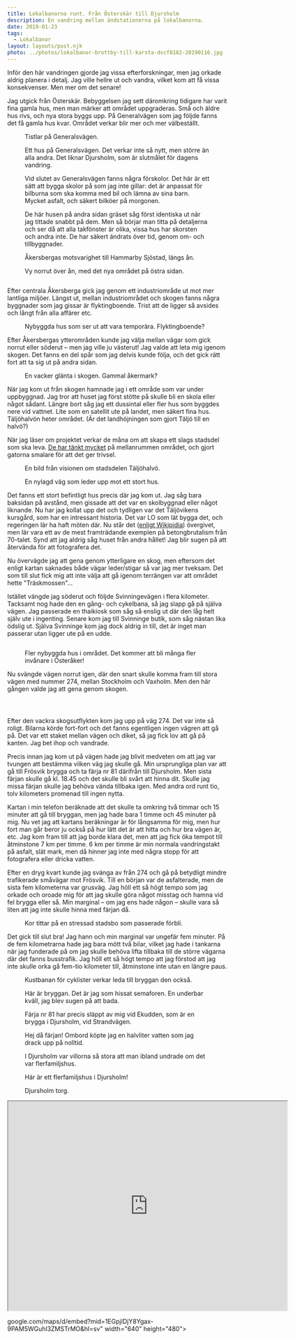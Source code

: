 ```yaml
---
title: Lokalbanorna runt. Från Österskär till Djursholm
description: En vandring mellan ändstationerna på lokalbanorna.
date: 2019-01-23 
tags:
  - Lokalbanor
layout: layouts/post.njk
photo: ../photos/lokalbanor-brottby-till-karsta-dscf8182-20190116.jpg
---
```


<p>Inför den här vandringen gjorde jag vissa efterforskningar, men jag orkade aldrig planera i detalj. Jag ville hellre ut och vandra, vilket kom att få vissa konsekvenser. Men mer om det senare!</p>
<!-- /wp:paragraph -->

<!-- wp:paragraph -->
<p>Jag utgick från Österskär. Bebyggelsen jag sett däromkring tidigare har varit fina gamla hus, men man märker att området uppgraderas. Små och äldre hus rivs, och nya stora byggs upp. På Generalvägen som jag följde fanns det få gamla hus kvar. Området verkar blir mer och mer välbeställt.</p>
<!-- /wp:paragraph -->

<!-- wp:image {"id":791,"align":"full"} -->
<figure class="wp-block-image alignfull"><img src="http://kroons.se/vandra/wp-content/uploads/sites/4/2019/08/20190803-lokalbanorna-runt-osterskar-till-djursholm-torg-dscf2627-1024x683.jpg" alt="" class="wp-image-791"/><figcaption>Tistlar på Generalsvägen.</figcaption></figure>
<!-- /wp:image -->

<!-- wp:paragraph -->
<p></p>
<!-- /wp:paragraph -->

<!-- wp:image {"id":792,"align":"full"} -->
<figure class="wp-block-image alignfull"><img src="http://kroons.se/vandra/wp-content/uploads/sites/4/2019/08/20190803-lokalbanorna-runt-osterskar-till-djursholm-torg-dscf2628-1024x683.jpg" alt="" class="wp-image-792"/><figcaption>Ett hus på Generalsvägen. Det verkar inte så nytt, men större än alla andra. Det liknar Djursholm, som är slutmålet för dagens vandring.</figcaption></figure>
<!-- /wp:image -->

<!-- wp:image {"id":793,"align":"full"} -->
<figure class="wp-block-image alignfull"><img src="http://kroons.se/vandra/wp-content/uploads/sites/4/2019/08/20190803-lokalbanorna-runt-osterskar-till-djursholm-torg-dscf2631-1024x683.jpg" alt="" class="wp-image-793"/><figcaption>Vid slutet av Generalsvägen fanns några förskolor. Det här är ett sätt att bygga skolor på som jag inte gillar: det är anpassat för bilburna som ska komma med bil och lämna av sina barn. Mycket asfalt, och säkert bilköer på morgonen.</figcaption></figure>
<!-- /wp:image -->

<!-- wp:image {"id":794,"align":"full"} -->
<figure class="wp-block-image alignfull"><img src="http://kroons.se/vandra/wp-content/uploads/sites/4/2019/08/20190803-lokalbanorna-runt-osterskar-till-djursholm-torg-dscf2633-1024x683.jpg" alt="" class="wp-image-794"/><figcaption>De här husen på andra sidan gräset såg först identiska ut när jag tittade snabbt på dem. Men så börjar man titta på detaljerna och ser då att alla takfönster är olika, vissa hus har skorsten och andra inte. De har säkert ändrats över tid, genom om- och tillbyggnader.</figcaption></figure>
<!-- /wp:image -->

<!-- wp:image {"id":795,"align":"full"} -->
<figure class="wp-block-image alignfull"><img src="http://kroons.se/vandra/wp-content/uploads/sites/4/2019/08/20190803-lokalbanorna-runt-osterskar-till-djursholm-torg-dscf2638-1024x683.jpg" alt="" class="wp-image-795"/><figcaption>Åkersbergas motsvarighet till Hammarby Sjöstad, längs ån.</figcaption></figure>
<!-- /wp:image -->

<!-- wp:image {"id":796,"align":"full"} -->
<figure class="wp-block-image alignfull"><img src="http://kroons.se/vandra/wp-content/uploads/sites/4/2019/08/20190803-lokalbanorna-runt-osterskar-till-djursholm-torg-dscf2643-1024x683.jpg" alt="" class="wp-image-796"/><figcaption>Vy norrut över ån, med det nya området på östra sidan.</figcaption></figure>
<!-- /wp:image -->

<!-- wp:image {"id":797,"align":"full"} -->
<figure class="wp-block-image alignfull"><img src="http://kroons.se/vandra/wp-content/uploads/sites/4/2019/08/20190803-lokalbanorna-runt-osterskar-till-djursholm-torg-dscf2648-1024x683.jpg" alt="" class="wp-image-797"/></figure>
<!-- /wp:image -->

<!-- wp:paragraph -->
<p>Efter centrala Åkersberga gick jag genom ett industriområde ut mot mer lantliga miljöer. Längst ut, mellan industriområdet och skogen fanns några byggnader som jag gissar är flyktingboende. Trist att de ligger så avsides och långt från alla affärer etc.</p>
<!-- /wp:paragraph -->

<!-- wp:image {"id":798,"align":"full"} -->
<figure class="wp-block-image alignfull"><img src="http://kroons.se/vandra/wp-content/uploads/sites/4/2019/08/20190803-lokalbanorna-runt-osterskar-till-djursholm-torg-dscf2651-1024x683.jpg" alt="" class="wp-image-798"/><figcaption>Nybyggda hus som ser ut att vara temporära. Flyktingboende?</figcaption></figure>
<!-- /wp:image -->

<!-- wp:paragraph -->
<p>Efter Åkersbergas ytterområden kunde jag välja mellan vägar som gick norrut eller söderut – men jag ville ju västerut! Jag valde att leta mig igenom skogen. Det fanns en del spår som jag delvis kunde följa, och det gick rätt fort att ta sig ut på andra sidan.</p>
<!-- /wp:paragraph -->

<!-- wp:image {"id":799,"align":"full"} -->
<figure class="wp-block-image alignfull"><img src="http://kroons.se/vandra/wp-content/uploads/sites/4/2019/08/20190803-lokalbanorna-runt-osterskar-till-djursholm-torg-dscf2660-1024x683.jpg" alt="" class="wp-image-799"/><figcaption>En vacker glänta i skogen. Gammal åkermark?</figcaption></figure>
<!-- /wp:image -->

<!-- wp:paragraph -->
<p>När jag kom ut från skogen hamnade jag i ett område som var under uppbyggnad. Jag tror att huset jag först stötte på skulle bli en skola eller något sådant. Längre bort såg jag ett dussintal eller fler hus som byggdes nere vid vattnet. Lite som en satellit ute på landet, men säkert fina hus. Täljöhalvön heter området. (Är det landhöjningen som gjort Täljö till en halvö?)</p>
<!-- /wp:paragraph -->

<!-- wp:paragraph -->
<p>När jag läser om projektet verkar de måna om att skapa ett slags stadsdel som ska leva. <a href="https://taljohalvon.se/om-taljohalvon/vision/">De har tänkt mycket</a> på mellanrummen området, och gjort gatorna smalare för att det ger trivsel. </p>
<!-- /wp:paragraph -->

<!-- wp:image {"id":816} -->
<figure class="wp-block-image"><img src="http://kroons.se/vandra/wp-content/uploads/sites/4/2019/08/v3-1200x800-75-1200x800-1024x683.png" alt="" class="wp-image-816"/><figcaption>En bild från visionen om stadsdelen Täljöhalvö.</figcaption></figure>
<!-- /wp:image -->

<!-- wp:image {"id":800,"align":"full"} -->
<figure class="wp-block-image alignfull"><img src="http://kroons.se/vandra/wp-content/uploads/sites/4/2019/08/20190803-lokalbanorna-runt-osterskar-till-djursholm-torg-dscf2664-1024x683.jpg" alt="" class="wp-image-800"/><figcaption>En nylagd väg som leder upp mot ett stort hus.</figcaption></figure>
<!-- /wp:image -->

<!-- wp:paragraph -->
<p>Det fanns ett stort befintligt hus precis där jag kom ut. Jag såg bara baksidan på avstånd, men gissade att det var en skolbyggnad eller något liknande. Nu har jag kollat upp det och tydligen var det Täljövikens kursgård, som har en intressant historia. Det var LO som lät bygga det, och regeringen lär ha haft möten där. Nu står det (<a href="https://sv.wikipedia.org/wiki/Täljövikens_kursgård">enligt Wikipidia</a>) övergivet, men lär vara ett av de mest framträdande exemplen på betongbrutalism från 70-talet. Synd att jag aldrig såg huset från andra hållet! Jag blir sugen på att återvända för att fotografera det.</p>
<!-- /wp:paragraph -->

<!-- wp:paragraph -->
<p>Nu övervägde jag att gena genom ytterligare en skog, men eftersom det enligt kartan saknades både vägar leder/stigar så var jag mer tveksam. Det som till slut fick mig att inte välja att gå igenom terrängen var att området hette "Träskmossen"...</p>
<!-- /wp:paragraph -->

<!-- wp:paragraph -->
<p>Istället vängde jag söderut och följde Svinningevägen i flera kilometer. Tacksamt nog hade den en gång- och cykelbana, så jag slapp gå på själva vägen. Jag passerade en thaikiosk som såg så enslig ut där den låg helt själv ute i ingenting. Senare kom jag till Svinninge butik, som såg nästan lika ödslig ut. Själva Svinninge kom jag dock aldrig in till, det är inget man passerar utan ligger ute på en udde.</p>
<!-- /wp:paragraph -->

<!-- wp:image {"id":801,"align":"full"} -->
<figure class="wp-block-image alignfull"><img src="http://kroons.se/vandra/wp-content/uploads/sites/4/2019/08/20190803-lokalbanorna-runt-osterskar-till-djursholm-torg-dscf2671-1024x683.jpg" alt="" class="wp-image-801"/></figure>
<!-- /wp:image -->

<!-- wp:image {"id":802,"align":"full"} -->
<figure class="wp-block-image alignfull"><img src="http://kroons.se/vandra/wp-content/uploads/sites/4/2019/08/20190803-lokalbanorna-runt-osterskar-till-djursholm-torg-dscf2672-1024x683.jpg" alt="" class="wp-image-802"/><figcaption>Fler nybyggda hus i området. Det kommer att bli många fler invånare i Österåker!</figcaption></figure>
<!-- /wp:image -->

<!-- wp:paragraph -->
<p>Nu svängde vägen norrut igen, där den snart skulle komma fram till stora vägen med nummer 274, mellan Stockholm och Vaxholm. Men den här gången valde jag att gena genom skogen.</p>
<!-- /wp:paragraph -->

<!-- wp:image {"id":803,"align":"full"} -->
<figure class="wp-block-image alignfull"><img src="http://kroons.se/vandra/wp-content/uploads/sites/4/2019/08/20190803-lokalbanorna-runt-osterskar-till-djursholm-torg-dscf2681-1024x683.jpg" alt="" class="wp-image-803"/></figure>
<!-- /wp:image -->

<!-- wp:image {"id":804,"align":"full"} -->
<figure class="wp-block-image alignfull"><img src="http://kroons.se/vandra/wp-content/uploads/sites/4/2019/08/20190803-lokalbanorna-runt-osterskar-till-djursholm-torg-dscf2682-1024x683.jpg" alt="" class="wp-image-804"/></figure>
<!-- /wp:image -->

<!-- wp:image {"id":805,"align":"full"} -->
<figure class="wp-block-image alignfull"><img src="http://kroons.se/vandra/wp-content/uploads/sites/4/2019/08/20190803-lokalbanorna-runt-osterskar-till-djursholm-torg-dscf2684-1024x683.jpg" alt="" class="wp-image-805"/></figure>
<!-- /wp:image -->

<!-- wp:paragraph -->
<p>Efter den vackra skogsutflykten kom jag upp på väg 274. Det var inte så roligt. Bilarna körde fort-fort och det fanns egentligen ingen vägren att gå på. Det var ett staket mellan vägen och diket, så jag fick lov att gå på kanten. Jag bet ihop och vandrade.</p>
<!-- /wp:paragraph -->

<!-- wp:paragraph -->
<p>Precis innan jag kom ut på vägen hade jag blivit medveten om att jag var tvungen att bestämma vilken väg jag skulle gå. Min ursprungliga plan var att gå till Frösvik brygga och ta färja nr 81 därifrån till Djursholm. Men sista färjan skulle gå kl. 18.45 och det skulle bli svårt att hinna dit. Skulle jag missa färjan skulle jag behöva vända tillbaka igen. Med andra ord runt tio, tolv kilometers promenad till ingen nytta.</p>
<!-- /wp:paragraph -->

<!-- wp:paragraph -->
<p>Kartan i min telefon beräknade att det skulle ta omkring två timmar och 15 minuter att gå till bryggan, men jag hade bara 1 timme och 45 minuter på mig. Nu vet jag att kartans beräkningar är för långsamma för mig, men hur fort man går beror ju också på hur lätt det är att hitta och hur bra vägen är, etc. Jag kom fram till att jag borde klara det, men att jag fick öka tempot till åtminstone 7 km per timme. 6 km per timme är min normala vandringstakt på asfalt, slät mark, men då hinner jag inte med några stopp för att fotografera eller dricka vatten.</p>
<!-- /wp:paragraph -->

<!-- wp:paragraph -->
<p>Efter en dryg kvart kunde jag svänga av från 274 och gå på betydligt mindre trafikerade småvägar mot Frösvik. Till en början var de asfalterade, men de sista fem kilometerna var grusväg. Jag höll ett så högt tempo som jag orkade och oroade mig för att jag skulle göra något misstag och hamna vid fel brygga eller så. Min marginal – om jag ens hade någon – skulle vara så liten att jag inte skulle hinna med färjan då.</p>
<!-- /wp:paragraph -->

<!-- wp:image {"id":806,"align":"full"} -->
<figure class="wp-block-image alignfull"><img src="http://kroons.se/vandra/wp-content/uploads/sites/4/2019/08/20190803-lokalbanorna-runt-osterskar-till-djursholm-torg-dscf2695-1024x683.jpg" alt="" class="wp-image-806"/><figcaption>Kor tittar på en stressad stadsbo som passerade förbli.</figcaption></figure>
<!-- /wp:image -->

<!-- wp:paragraph -->
<p>Det gick till slut bra! Jag hann och min marginal var ungefär fem minuter. På de fem kilometrarna hade jag bara mött två bilar, vilket jag hade i tankarna när jag funderade på om jag skulle behöva lifta tillbaka till de större vägarna där det fanns busstrafik. Jag höll ett så högt tempo att jag förstod att jag inte skulle orka gå fem-tio kilometer till, åtminstone inte utan en längre paus.</p>
<!-- /wp:paragraph -->

<!-- wp:image {"id":807,"align":"full"} -->
<figure class="wp-block-image alignfull"><img src="http://kroons.se/vandra/wp-content/uploads/sites/4/2019/08/20190803-lokalbanorna-runt-osterskar-till-djursholm-torg-dscf2707-1024x683.jpg" alt="" class="wp-image-807"/><figcaption>Kustbanan för cyklister verkar leda till bryggan den också.</figcaption></figure>
<!-- /wp:image -->

<!-- wp:image {"id":808} -->
<figure class="wp-block-image"><img src="http://kroons.se/vandra/wp-content/uploads/sites/4/2019/08/20190803-lokalbanorna-runt-osterskar-till-djursholm-torg-dscf2711-1024x683.jpg" alt="" class="wp-image-808"/><figcaption>Här är bryggan. Det är jag som hissat semaforen. En underbar kväll, jag blev sugen på att bada.</figcaption></figure>
<!-- /wp:image -->

<!-- wp:image {"id":809} -->
<figure class="wp-block-image"><img src="http://kroons.se/vandra/wp-content/uploads/sites/4/2019/08/20190803-lokalbanorna-runt-osterskar-till-djursholm-torg-dscf2713-1024x683.jpg" alt="" class="wp-image-809"/><figcaption>Färja nr 81 har precis släppt av mig vid Ekudden, som är en brygga i Djursholm, vid Strandvägen.</figcaption></figure>
<!-- /wp:image -->

<!-- wp:image {"id":810} -->
<figure class="wp-block-image"><img src="http://kroons.se/vandra/wp-content/uploads/sites/4/2019/08/20190803-lokalbanorna-runt-osterskar-till-djursholm-torg-dscf2716-1024x683.jpg" alt="" class="wp-image-810"/><figcaption>Hej då färjan! Ombord köpte jag en halvliter vatten som jag drack upp på nolltid.</figcaption></figure>
<!-- /wp:image -->

<!-- wp:image {"id":811,"align":"full"} -->
<figure class="wp-block-image alignfull"><img src="http://kroons.se/vandra/wp-content/uploads/sites/4/2019/08/20190803-lokalbanorna-runt-osterskar-till-djursholm-torg-dscf2720-1024x683.jpg" alt="" class="wp-image-811"/><figcaption>I Djursholm var villorna så stora att man ibland undrade om det var flerfamiljshus. </figcaption></figure>
<!-- /wp:image -->

<!-- wp:image {"id":812,"align":"full"} -->
<figure class="wp-block-image alignfull"><img src="http://kroons.se/vandra/wp-content/uploads/sites/4/2019/08/20190803-lokalbanorna-runt-osterskar-till-djursholm-torg-dscf2725-1024x683.jpg" alt="" class="wp-image-812"/><figcaption>Här är ett flerfamiljshus i Djursholm!</figcaption></figure>
<!-- /wp:image -->

<!-- wp:image {"id":813,"align":"full"} -->
<figure class="wp-block-image alignfull"><img src="http://kroons.se/vandra/wp-content/uploads/sites/4/2019/08/20190803-lokalbanorna-runt-osterskar-till-djursholm-torg-dscf2726-1024x683.jpg" alt="" class="wp-image-813"/><figcaption>Djursholm torg.</figcaption></figure>
<!-- /wp:image -->

<!-- wp:html -->
<iframe src="https://www.google.com/maps/d/embed?mid=1U03xJdK5htxEWh5qBhbKKaQTV66ialAW" width="640" height="480"></iframe>

google.com/maps/d/embed?mid=1EGpjIDjY8Ygax-9PAM5WGuhl3ZMSTrMO&amp;hl=sv" width="640" height="480"></iframe></figure>
